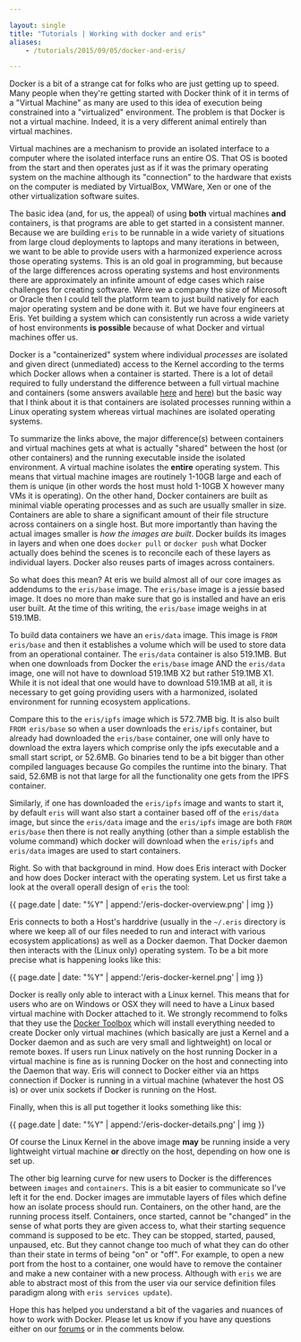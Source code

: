 ```yaml
---

layout: single
title: "Tutorials | Working with docker and eris"
aliases:
    - /tutorials/2015/09/05/docker-and-eris/

---
```


Docker is a bit of a strange cat for folks who are just getting up to speed. Many people when they're getting started with Docker think of it in terms of a "Virtual Machine" as many are used to this idea of execution being constrained into a "virtualized" environment. The problem is that Docker is not a virtual machine. Indeed, it is a very different animal entirely than virtual machines.

Virtual machines are a mechanism to provide an isolated interface to a computer where the isolated interface runs an entire OS. That OS is booted from the start and then operates just as if it was the primary operating system on the machine although its "connection" to the hardware that exists on the computer is mediated by VirtualBox, VMWare, Xen or one of the other virtualization software suites.

The basic idea (and, for us, the appeal) of using **both** virtual machines **and** containers, is that programs are able to get started in a consistent manner. Because we are building `eris` to be runnable in a wide variety of situations from large cloud deployments to laptops and many iterations in between, we want to be able to provide users with a harmonized experience across those operating systems. This is an old goal in programming, but because of the large differences across operating systems and host environments there are approximately an infinite amount of edge cases which raise challenges for creating software. Were we a company the size of Microsoft or Oracle then I could tell the platform team to just build natively for each major operating system and be done with it. But we have four engineers at Eris. Yet building a system which can consistently run across a wide variety of host environments **is possible** because of what Docker and virtual machines offer us.

Docker is a "containerized" system where individual *processes* are isolated and given direct (unmediated) access to the Kernel according to the terms which Docker allows when a container is started. There is a lot of detail required to fully understand the difference between a full virtual machine and containers (some answers available [here](http://stackoverflow.com/a/16048358) and [here](https://www.docker.com/whatisdocker)) but the basic way that I think about it is that containers are isolated processes running within a Linux operating system whereas virtual machines are isolated operating systems.

To summarize the links above, the major difference(s) between containers and virtual machines gets at what is actually "shared" between the host (or other containers) and the running executable inside the isolated environment. A virtual machine isolates the **entire** operating system. This means that virtual machine images are routinely 1-10GB large and each of them is unique (in other words the host must hold 1-10GB X however many VMs it is operating). On the other hand, Docker containers are built as minimal viable operating processes and as such are usually smaller in size. Containers are able to share a significant amount of their file structure across containers on a single host. But more importantly than having the actual images smaller is *how the images are built*. Docker builds its images in layers and when one does `docker pull` or `docker push` what Docker actually does behind the scenes is to reconcile each of these layers as individual layers. Docker also reuses parts of images across containers.

So what does this mean? At eris we build almost all of our core images as addendums to the `eris/base` image. The `eris/base` image is a jessie based image. It does no more than make sure that go is installed and have an eris user built. At the time of this writing, the `eris/base` image weighs in at 519.1MB.

To build data containers we have an `eris/data` image. This image is `FROM eris/base` and then it establishes a volume which will be used to store data from an operational container. The `eris/data` container is also 519.1MB. But when one downloads from Docker the `eris/base` image AND the `eris/data` image, one will not have to download 519.1MB X2 but rather 519.1MB X1. While it is not ideal that one would have to download 519.1MB at all, it is necessary to get going providing users with a harmonized, isolated environment for running ecosystem applications.

Compare this to the `eris/ipfs` image which is 572.7MB big. It is also built `FROM eris/base` so when a user downloads the `eris/ipfs` container, but already had downloaded the `eris/base` container, one will only have to download the extra layers which comprise only the ipfs executable and a small start script, or 52.6MB. Go binaries tend to be a bit bigger than other compiled languages because Go compiles the runtime into the binary. That said, 52.6MB is not that large for all the functionality one gets from the IPFS container.

Similarly, if one has downloaded the `eris/ipfs` image and wants to start it, by default `eris` will want also start a container based off of the `eris/data` image, but since the `eris/data` image and the `eris/ipfs` image are both `FROM eris/base` then there is not really anything (other than a simple establish the volume command) which docker will download when the `eris/ipfs` and `eris/data` images are used to start containers.

Right. So with that background in mind. How does Eris interact with Docker and how does Docker interact with the operating system. Let us first take a look at the overall operall design of `eris` the tool:

{{ page.date | date: "%Y" | append:'/eris-docker-overview.png' | img }}

Eris connects to both a Host's harddrive (usually in the `~/.eris` directory is where we keep all of our files needed to run and interact with various ecosystem applications) as well as a Docker daemon. That Docker daemon then interacts with the (Linux only) operating system. To be a bit more precise what is happening looks like this:

{{ page.date | date: "%Y" | append:'/eris-docker-kernel.png' | img }}

Docker is really only able to interact with a Linux kernel. This means that for users who are on Windows or OSX they will need to have a Linux based virtual machine with Docker attached to it. We strongly recommend to folks that they use the [Docker Toolbox](https://www.docker.com/toolbox) which will install everything needed to create Docker only virtual machines (which basically are just a Kernel and a Docker daemon and as such are very small and lightweight) on local or remote boxes. If users run Linux natively on the host running Docker in a virtual machine is fine as is running Docker on the host and connecting into the Daemon that way. Eris will connect to Docker either via an https connection if Docker is running in a virtual machine (whatever the host OS is) or over unix sockets if Docker is running on the Host.

Finally, when this is all put together it looks something like this:

{{ page.date | date: "%Y" | append:'/eris-docker-details.png' | img }}

Of course the Linux Kernel in the above image **may** be running inside a very lightweight virtual machine **or** directly on the host, depending on how one is set up.

The other big learning curve for new users to Docker is the differences between `images` and `containers`. This is a bit easier to communicate so I've left it for the end. Docker images are immutable layers of files which define how an isolate process should run. Containers, on the other hand, are the running process itself. Containers, once started, cannot be "changed" in the sense of what ports they are given access to, what their starting sequence command is supposed to be etc. They can be stopped, started, paused, unpaused, etc. But they cannot change too much of what they can do other than their state in terms of being "on" or "off". For example, to open a new port from the host to a container, one would have to remove the container and make a new container with a new process. Although with `eris` we are able to abstract most of this from the user via our service definition files paradigm along with `eris services update`).

Hope this has helped you understand a bit of the vagaries and nuances of how to work with Docker. Please let us know if you have any questions either on our [forums](https://support.erisindustries.com) or in the comments below.